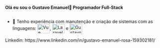 #### Olá eu sou o Gustavo Emanuel👋 Programador Full-Stack
##
  
  - 🔭 Tenho experiência com manutenção e criação de sistemas com as linguagens:
<img align="center" alt="Vue" height="30" width="40" src="https://cdn.jsdelivr.net/gh/devicons/devicon/icons/vuejs/vuejs-original.svg" />,
<img align="center" alt="Laravel" height="30" width="40" src="https://cdn.jsdelivr.net/gh/devicons/devicon/icons/laravel/laravel-plain.svg" /> e <img align="center" alt="Gustavo-MYSql" height="30" width="40" src="https://cdn.jsdelivr.net/gh/devicons/devicon/icons/mysql/mysql-original.svg">


<p> Linkedin: https://www.linkedin.com/in/gustavo-emanuel-rosa-159302181/ </p> 
  

  


